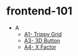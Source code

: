 # frontend-101
* A
    * [A1- Trippy Grid](https://mananag.github.io/frontend-101/A/A1-Trippy%20Grid.html)
    * [A3- 3D Button](https://mananag.github.io/frontend-101/A/A3-3D%20Button.html)
    * [A4- X Factor](https://mananag.github.io/frontend-101/A/A4-X%20Factor.html)
